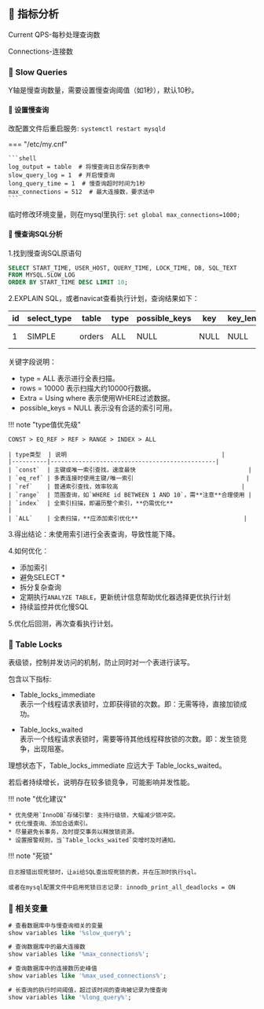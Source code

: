 ## 📌 指标分析

Current QPS-每秒处理查询数

Connections-连接数

### 🚁 Slow Queries

Y轴是慢查询数量，需要设置慢查询阈值（如1秒），默认10秒。

#### 🔧 设置慢查询

改配置文件后重启服务: `systemctl restart mysqld`

=== "/etc/my.cnf"

    ```shell
    log_output = table  # 将慢查询日志保存到表中
    slow_query_log = 1  # 开启慢查询
    long_query_time = 1  # 慢查询超时时间为1秒
    max_connections = 512  # 最大连接数，要求适中
    ```

临时修改环境变量，则在mysql里执行: `set global max_connections=1000;`

#### 🔧 慢查询SQL分析

1.找到慢查询SQL原语句

```SQL
SELECT START_TIME, USER_HOST, QUERY_TIME, LOCK_TIME, DB, SQL_TEXT
FROM MYSQL.SLOW_LOG
ORDER BY START_TIME DESC LIMIT 10;
```

2.EXPLAIN SQL，或者navicat查看执行计划，查询结果如下：

| id | select_type | table  | type | possible_keys | key  | key_len | ref  | rows  | Extra       |
|----|-------------|--------|------|---------------|------|---------|------|-------|-------------|
| 1  | SIMPLE      | orders | ALL  | NULL          | NULL | NULL    | NULL | 10000 | Using where |

关键字段说明：

- type = ALL 表示进行全表扫描。 
- rows = 10000 表示扫描大约10000行数据。
- Extra = Using where 表示使用WHERE过滤数据。
- possible_keys = NULL 表示没有合适的索引可用。

!!! note "type值优先级"

    CONST > EQ_REF > REF > RANGE > INDEX > ALL

    | type类型  | 说明                                            |
    |----------|-----------------------------------------------|
    | `const`  | 主键或唯一索引查找，速度最快                                |
    | `eq_ref` | 多表连接时使用主键/唯一索引                                |
    | `ref`    | 普通索引查找，效率较高                                   |
    | `range`  | 范围查询，如`WHERE id BETWEEN 1 AND 10`，需**注意**合理使用 |
    | `index`  | 全索引扫描，即遍历整个索引，**仍需优化**                        |
    | `ALL`    | 全表扫描，**应添加索引优化**                              |

3.得出结论：未使用索引进行全表查询，导致性能下降。

4.如何优化：

- 添加索引
- 避免SELECT *
- 拆分复杂查询
- 定期执行`ANALYZE TABLE`，更新统计信息帮助优化器选择更优执行计划
- 持续监控并优化慢SQL

5.优化后回测，再次查看执行计划。

### 🚁 Table Locks

表级锁，控制并发访问的机制，防止同时对一个表进行读写。

包含以下指标:

* Table_locks_immediate  
  表示一个线程请求表锁时，立即获得锁的次数。即：无需等待，直接加锁成功。

* Table_locks_waited  
  表示一个线程请求表锁时，需要等待其他线程释放锁的次数。即：发生锁竞争，出现阻塞。

理想状态下，Table_locks_immediate 应远大于 Table_locks_waited。

若后者持续增长，说明存在较多锁竞争，可能影响并发性能。

!!! note "优化建议"

    * 优先使用`InnoDB`存储引擎: 支持行级锁，大幅减少锁冲突。
    * 优化慢查询、添加合适索引。
    * 尽量避免长事务，及时提交事务以释放锁资源。
    * 设置报警规则，当`Table_locks_waited`突增时及时通知。

!!! note "死锁"

    日志报错出现死锁时，让ai给SQL查出现死锁的表，并在压测时执行sql。

    或者在mysql配置文件中启用死锁日志记录: innodb_print_all_deadlocks = ON

### 🚁 相关变量

```sql
# 查看数据库中与慢查询相关的变量
show variables like '%slow_query%';

# 查询数据库中的最大连接数
show variables like '%max_connections%';

# 查询数据库中的连接数历史峰值
show variables like '%max_used_connections%';

# 长查询的执行时间阈值，超过该时间的查询被记录为慢查询
show variables like '%long_query%';
```
